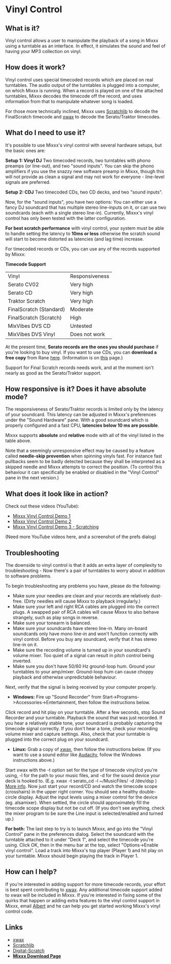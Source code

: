 # Vinyl Control

## What is it?

Vinyl control allows a user to manipulate the playback of a song in
Mixxx using a turntable as an interface. In effect, it simulates the
sound and feel of having your MP3 collection on vinyl.

## How does it work?

Vinyl control uses special timecoded records which are placed on real
turntables. The audio output of the turntables is plugged into a
computer, on which Mixxx is running. When a record is played on one of
the attached turntables, Mixxx decodes the timecode off the record, and
uses information from that to manipulate whatever song is loaded.

For those more technically inclined, Mixxx uses
[Scratchlib](http://www.9elements.com/scratchlib/) to decode the
FinalScratch timecode and [xwax](http://www.xwax.co.uk/) to decode the
Serato/Traktor timecodes.

## What do I need to use it?

It's possible to use Mixxx's vinyl control with several hardware setups,
but the basic ones are:

**Setup 1: Vinyl DJ** Two timecoded records, two turntables with phono
preamps (or line-out), and two "sound inputs". You can skip the phono
amplifiers if you use the snazzy new software preamp in Mixxx, though
this will not provide as clean a signal and may not work for everyone -
line-level signals are preferred.

**Setup 2: CDJ** Two timecoded CDs, two CD decks, and two "sound
inputs".

Now, for the "sound inputs", you have two options: You can either use a
fancy DJ soundcard that has multiple stereo line-inputs on it, or can
use two soundcards (each with a single stereo line-in). Currently,
Mixxx's vinyl control has only been tested with the latter
configuration.

**For best scratch performance** with vinyl control, your system must be
able to handle setting the latency to **10ms or less** otherwise the
scratch sound will start to become distorted as latencies (and lag time)
increase.

For timecoded records or CDs, you can use any of the records supported
by Mixxx:

**Timecode Support**

|                         |                |
| ----------------------- | -------------- |
| Vinyl                   | Responsiveness |
| Serato CV02             | Very high      |
| Serato CD               | Very high      |
| Traktor Scratch         | Very high      |
| FinalScratch (Standard) | Moderate       |
| FinalScratch (Scratch)  | High           |
| MixVibes DVS CD         | Untested       |
| MixVibes DVS Vinyl      | Does not work  |

At the present time, **Serato records are the ones you should purchase**
if you're looking to buy vinyl. If you want to use CDs, you can
**download a free copy** from Rane
[here](http://rane.com/scratchlivecontrol.zip). (Information is on
[this](http://rane.com/scratch.html#p7GPc1_6) page.)

Support for Final Scratch records needs work, and at the moment isn't
nearly as good as the Serato/Traktor support.

## How responsive is it? Does it have absolute mode?

The responsiveness of Serato/Traktor records is limited only by the
latency of your soundcard. This latency can be adjusted in Mixxx's
preferences under the "Sound Hardware" pane. With a good soundcard which
is properly configured and a fast CPU, **latencies below 10 ms are
possible**.

Mixxx supports **absolute** and **relative** mode with all of the vinyl
listed in the table above.

Note that a seemingly unresponsive effect may be caused by a feature
called **needle-skip prevention** when spinning vinyls fast. For
instance fast pullbacks seem to be badly detected because they shall be
interpreted as a skipped needle and Mixxx attempts to correct the
position. (To control this behaviour it can specifically be enabled or
disabled in the "Vinyl Control" pane in the next version.)

## What does it look like in action?

Check out these videos (YouTube):

  - [Mixxx Vinyl Control
    Demo 1](http://www.youtube.com/watch?v=U2ZPSSXlK60)
  - [Mixxx Vinyl Control Demo 2](http://youtube.com/watch?v=9dRLNT2yspg)
  - [Mixxx Vinyl Control Demo 3 -
    Scratching](http://www.youtube.com/watch?v=nAqI4HAcQi4)

(Need more YouTube videos here, and a screenshot of the prefs dialog)

## Troubleshooting

The downside to vinyl control is that it adds an extra layer of
complexity to troubleshooting - Now there's a pair of turntables to
worry about in addition to software problems.

To begin troubleshooting any problems you have, please do the following:

  - Make sure your needles are clean and your records are relatively
    dust-free. (Dirty needles will cause Mixxx to playback irregularly.)
  - Make sure your left and right RCA cables are plugged into the
    correct plugs. A swapped pair of RCA cables will cause Mixxx to also
    behave strangely, such as play songs in reverse.
  - Make sure your tonearm is balanced. 
  - Make sure your soundcards have stereo line-in. Many on-board
    soundcards only have mono line-in and won't function correctly with
    vinyl control. Before you buy any soundcard, verify that it has
    stereo line-in on it.
  - Make sure the recording volume is turned up in your soundcard's
    volume mixer. Too quiet of a signal can result in pitch control
    being inverted.
  - Make sure you don't have 50/60 Hz ground-loop hum. Ground your
    turntables to your amp/mixer. Ground-loop hum can cause choppy
    playback and otherwise unpredictable behaviour.

Next, verify that the signal is being received by your computer
properly.

  - **Windows:** Fire up "Sound Recorder" from
    Start-\>Programs-\>Accessories-\>Entertainment, then follow the
    instructions below. 

Click record and hit play on your turntable. After a few seconds, stop
Sound Recorder and your turntable. Playback the sound that was just
recorded. If you hear a relatively stable tone, your soundcard is
probably capturing the timecode signal correctly. If you don't hear a
tone, check your recording volume mixer and capture settings. Also,
check that your turntable is plugged into the correct plug on your
soundcard.

  - **Linux:** Grab a copy of [xwax](http://www.xwax.co.uk/), then
    follow the instructions below. (If you want to use a sound editor
    like [Audacity](http://audacity.sourceforge.net/), follow the
    Windows instructions above.)

Start xwax with the -t option set for the type of timecode vinyl/cd
you're using, -l for the path to your music files, and -d for the sound
device your deck is hooked to. (E.g. xwax -t serato\_cd -l
\~/MusicFiles/ -d /dev/dsp ) [More
info](http://www.xwax.co.uk/guide.html). Now just start your record/CD
and watch the timecode scope (crosshairs) in the upper right corner. You
should see a healthy double-circle display. Adjust the input levels
using a mixer control for the device (eg. alsamixer). When settled, the
circle should approximately fill the timecode scope display but not be
cut off. (If you don't see anything, check the mixer program to be sure
the Line input is selected/enabled and turned up.)

**For both:** The last step to try is to launch Mixxx, and go into the
"Vinyl Control" pane in the preferences dialog. Select the soundcard
with the turntable attached to it under "Deck 1", and select the
timecode you're using. Click OK, then in the menu bar at the top, select
"Options-\>Enable vinyl control". Load a track into Mixxx's top player
(Player 1) and hit play on your turntable. Mixxx should begin playing
the track in Player 1.

## How can I help?

If you're interested in adding support for more timecode records, your
effort is best spent contributing to [xwax](http://www.xwax.co.uk/). Any
additional timecode support added to xwax will be included in Mixxx. If
you're interested in fixing some of the quirks that happen or adding
extra features to the vinyl control support in Mixxx, email
[Albert](/mailto/gamegod@users.sf.net) and he can help you get started
working Mixxx's vinyl control code.

## Links

  - [xwax](http://www.xwax.co.uk/)
  - [Scratchlib](http://www.9elements.com/scratchlib/)
  - [Digital-Scratch](http://home.gna.org/dscratch/en_index.html)
  - **[Mixxx Download Page](http://mixxx.org/download.php)**
